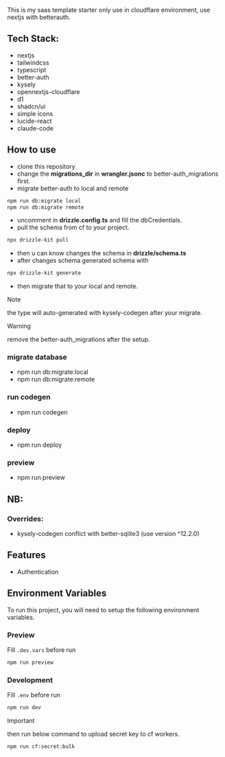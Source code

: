 This is my saas template starter only use in cloudflare environment, use nextjs with betterauth. 

## Tech Stack:
- nextjs
- tailwindcss
- typescript
- better-auth
- kysely
- opennextjs-cloudflare
- d1
- shadcn/ui
- simple icons
- lucide-react
- claude-code

## How to use
- clone this repository
- change the **migrations_dir** in **wrangler.jsonc** to better-auth_migrations first.
- migrate better-auth to local and remote
``` bash
npm run db:migrate local
npm run db:migrate remote
```
- uncomment in **drizzle.config.ts** and fill the dbCredentials.
- pull the schema from cf to your project.
```bash
npx drizzle-kit pull
```
- then u can know changes the schema in **drizzle/schema.ts**
- after changes schema generated schema with
```bash
npx drizzle-kit generate
```
- then migrate that to your local and remote.

> [!NOTE] 
> the type will auto-generated with kysely-codegen after your migrate.

> [!WARNING] 
> remove the better-auth_migrations after the setup.

### migrate database
- npm run db:migrate:local
- npm run db:migrate:remote

### run codegen
- npm run codegen

### deploy
- npm run deploy

### preview
- npm run preview

## NB:

### Overrides:
- kysely-codegen conflict with better-sqlite3 (use version ^12.2.0)
## Features

- Authentication


## Environment Variables

To run this project, you will need to setup the following environment variables.

### Preview
Fill `.dev.vars` before run 

``` bash
npm run preview
```

### Development
Fill `.env` before run

``` bash
npm run dev
```

> [!IMPORTANT] 
> then run below command to upload secret key to cf workers.

``` bash
npm run cf:secret:bulk
```

